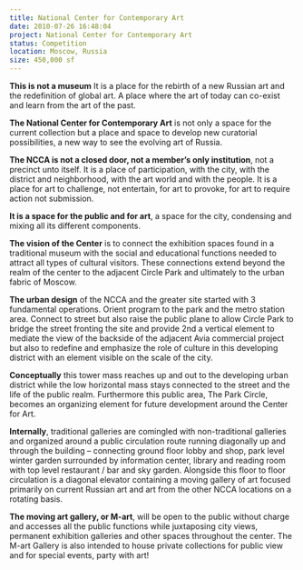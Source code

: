 ```yaml
---
title: National Center for Contemporary Art
date: 2010-07-26 16:48:04
project: National Center for Contemporary Art
status: Competition
location: Moscow, Russia
size: 450,000 sf
---
```


<strong>This is not a museum</strong>
It is a place for the rebirth of a new Russian art and the redefinition of global art.
A place where the art of today can co-exist and learn from the art of the past.

<strong>The National Center for Contemporary Art</strong> is not only a space for the current collection but a place and space to develop new curatorial possibilities, a new way to see the evolving art of Russia. 

<strong>The NCCA is not a closed door, not a member’s only institution</strong>, not a precinct unto itself. It is a place of participation, with the city, with the district and neighborhood, with the art world and with the people. It is a place for art to challenge, not entertain, for art to provoke, for art to require action not submission.

<strong>It is a space for the public and for art</strong>, a space for the city, condensing and mixing all its different components.

<strong>The vision of the Center</strong> is to connect the exhibition spaces found in a traditional museum with the social and educational functions needed to attract all types of cultural visitors. These connections extend beyond the realm of the center to the adjacent Circle Park and ultimately to the urban fabric of Moscow.

<strong>The urban design</strong> of the NCCA and the greater site started with 3 fundamental operations. Orient program to the park and the metro station area. Connect to street but also raise the public plane to allow Circle Park to bridge the street fronting the site and provide 2nd a vertical element to mediate the view of the backside of the adjacent Avia commercial project but also to redefine and emphasize the role of culture in this developing district with an element visible on the scale of the city. 

<strong>Conceptually</strong> this tower mass reaches up and out to the developing urban district while the low horizontal mass stays connected to the street and the life of the public realm. Furthermore this public area, The Park Circle, becomes an organizing element for future development around the Center for Art.

<strong>Internally</strong>, traditional galleries are comingled with non-traditional galleries and organized around a public circulation route running diagonally up and through the building – connecting ground floor lobby and shop, park level winter garden surrounded by information center, library and reading room with top level restaurant / bar and sky garden. Alongside this floor to floor circulation is a diagonal elevator containing a moving gallery of art focused primarily on current Russian art and art from the other NCCA locations on a rotating basis.

<strong>The moving art gallery, or M-art</strong>, will be open to the public without charge and accesses all the public functions while juxtaposing city views, permanent exhibition galleries and other spaces throughout the center. The M-art Gallery is also intended to house private collections for public view and for special events, party with art!